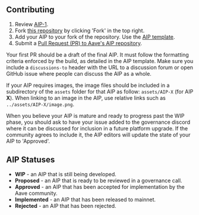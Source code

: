 ## Contributing
1. Review [AIP-1](./aip-1).
2. Fork [this repository](https://github.com/aave/aip) by clicking 'Fork' in the top right.
3. Add your AIP to your fork of the repository. Use the [AIP template](https://github.com/aave/aip/blob/master/aip-X.md).
4. Submit a [Pull Request (PR) to Aave's AIP repository](https://github.com/aave/aip/pulls).

Your first PR should be a draft of the final AIP. It must follow the formatting criteria enforced by the build, as detailed in the AIP template. Make sure you include a `discussions-to` header with the URL to a discussion forum or open GitHub issue where people can discuss the AIP as a whole.

If your AIP requires images, the image files should be included in a subdirectory of the `assets` folder for that AIP as follow: `assets/AIP-X` (for AIP **X**). When linking to an image in the AIP, use relative links such as `../assets/AIP-X/image.png`.

When you believe your AIP is mature and ready to progress past the WIP phase, you should ask to have your issue added to the governance discord where it can be discussed for inclusion in a future platform upgrade. If the community agrees to include it, the AIP editors will update the state of your AIP to 'Approved'.


## AIP Statuses

* **WIP** - an AIP that is still being developed.
* **Proposed** - an AIP that is ready to be reviewed in a governance call.
* **Approved** - an AIP that has been accepted for implementation by the Aave community.
* **Implemented** - an AIP that has been released to mainnet.
* **Rejected** - an AIP that has been rejected.